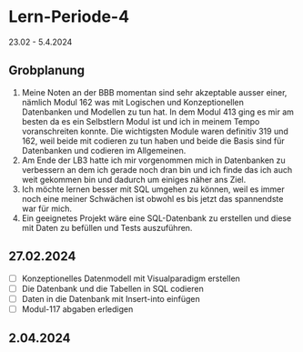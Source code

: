 # Lern-Periode-4
23.02 - 5.4.2024
## Grobplanung
1.	Meine Noten an der BBB momentan sind sehr akzeptable ausser einer, nämlich Modul 162 was mit Logischen und Konzeptionellen Datenbanken und Modellen zu tun hat. In dem Modul 413 ging es mir am besten da es ein Selbstlern Modul ist und ich in meinem Tempo voranschreiten konnte. Die wichtigsten Module waren definitiv 319 und 162, weil beide mit codieren zu tun haben und beide die Basis sind für Datenbanken und codieren im Allgemeinen. 
2.	Am Ende der LB3 hatte ich mir vorgenommen mich in Datenbanken zu verbessern an dem ich gerade noch dran bin und ich finde das ich auch weit gekommen bin und dadurch um einiges näher ans Ziel.
3.	Ich möchte lernen besser mit SQL umgehen zu können, weil es immer noch eine meiner Schwächen ist obwohl es bis jetzt das spannendste war für mich.
4.	Ein geeignetes Projekt wäre eine SQL-Datenbank zu erstellen und diese mit Daten zu befüllen und Tests auszuführen.
## 27.02.2024
- [ ] Konzeptionelles Datenmodell mit Visualparadigm erstellen
- [ ] Die Datenbank und die Tabellen in SQL codieren
- [ ] Daten in die Datenbank mit Insert-into einfügen
- [ ] Modul-117 abgaben erledigen
## 2.04.2024
